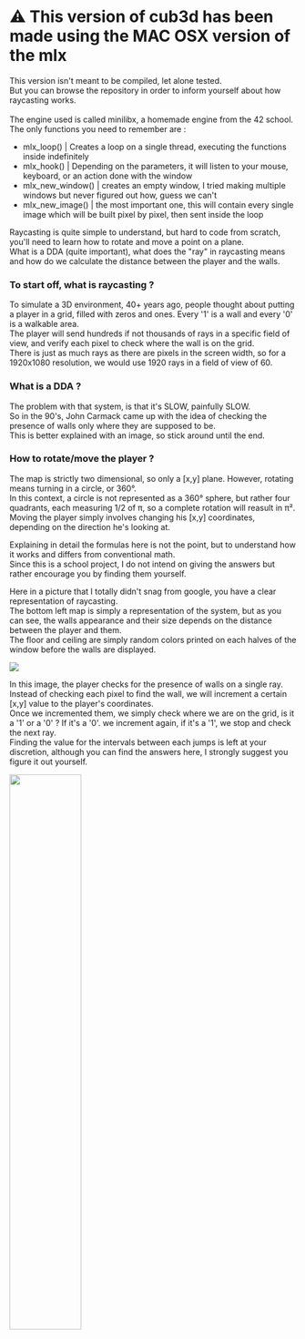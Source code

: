 # ⚠️ This version of cub3d has been made using the MAC OSX version of the mlx

This version isn't meant to be compiled, let alone tested. <br>
But you can browse the repository in order to inform yourself about how raycasting works. <br>
 <br>
The engine used is called minilibx, a homemade engine from the 42 school. <br>
The only functions you need to remember are :
- mlx_loop() | Creates a loop on a single thread, executing the functions inside indefinitely
- mlx_hook() | Depending on the parameters, it will listen to your mouse, keyboard, or an action done with the window
- mlx_new_window() | creates an empty window, I tried making multiple windows but never figured out how, guess we can't
- mlx_new_image() | the most important one, this will contain every single image which will be built pixel by pixel, then sent inside the loop

Raycasting is quite simple to understand, but hard to code from scratch, you'll need to learn how to rotate and move a point on a plane. <br>
What is a DDA (quite important), what does the "ray" in raycasting means and how do we calculate the distance between the player and the walls. <br>

### To start off, what is raycasting ? <br>
To simulate a 3D environment, 40+ years ago, people thought about putting a player in a grid, filled with zeros and ones. Every '1' is a wall and every '0' is a walkable area. <br>
The player will send hundreds if not thousands of rays in a specific field of view, and verify each pixel to check where the wall is on the grid. <br>
There is just as much rays as there are pixels in the screen width, so for a 1920x1080 resolution, we would use 1920 rays in a field of view of 60. <br>

### What is a DDA ? <br>
The problem with that system, is that it's SLOW, painfully SLOW. <br>
So in the 90's, John Carmack came up with the idea of checking the presence of walls only where they are supposed to be. <br>
This is better explained with an image, so stick around until the end. <br>

### How to rotate/move the player ? <br>
The map is strictly two dimensional, so only a [x,y] plane. However, rotating means turning in a circle, or 360°. <br>
In this context, a circle is not represented as a 360° sphere, but rather four quadrants, each measuring 1/2 of π, so a complete rotation will reasult in π². <br>
Moving the player simply involves changing his [x,y] coordinates, depending on the direction he's looking at. <br>

Explaining in detail the formulas here is not the point, but to understand how it works and differs from conventional math. <br>
Since this is a school project, I do not intend on giving the answers but rather encourage you by finding them yourself. <br>


Here in a picture that I totally didn't snag from google, you have a clear representation of raycasting. <br>
The bottom left map is simply a representation of the system, but as you can see, the walls appearance and their size depends on the distance between the player and them. <br>
The floor and ceiling are simply random colors printed on each halves of the window before the walls are displayed. <br>

<img src="http://jackkelly.name/blog/images/learning-to-raycast-in-haskell/basic_shading.png"></img>

In this image, the player checks for the presence of walls on a single ray. <br>
Instead of checking each pixel to find the wall, we will increment a certain [x,y] value to the player's coordinates. <br>
Once we incremented them, we simply check where we are on the grid, is it a '1' or a '0' ? If it's a '0'. we increment again, if it's a '1', we stop and check the next ray. <br>
Finding the value for the intervals between each jumps is left at your discretion, although you can find the answers here, I strongly suggest you figure it out yourself. <br>

<img src="https://i.stack.imgur.com/TXHJB.png" style="width:50%;"></img>
